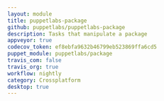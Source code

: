 ```yaml
---
layout: module
title: puppetlabs-package
github: puppetlabs/puppetlabs-package
description: Tasks that manipulate a package
appveyor: true
codecov_token: ef8ebfa9632b46799eb523869ffa6cd5
puppet_module: puppetlabs/package
travis_com: false
travis_org: true
workflow: nightly
category: Crossplatform
desktop: true
---
```

